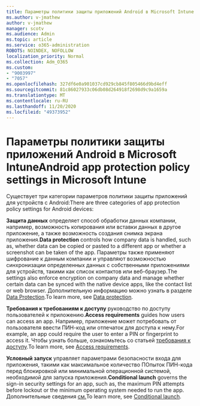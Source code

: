 ```yaml
---
title: Параметры политики защиты приложений Android в Microsoft Intune
ms.author: v-jmathew
author: v-jmathew
manager: scotv
ms.audience: Admin
ms.topic: article
ms.service: o365-administration
ROBOTS: NOINDEX, NOFOLLOW
localization_priority: Normal
ms.collection: Adm_O365
ms.custom:
- "9003997"
- "7057"
ms.openlocfilehash: 327df6e0a901037cd929cb845f805466d9bd4eff
ms.sourcegitcommit: 81c86027933c06db08d264918f2698d9c9a1659a
ms.translationtype: MT
ms.contentlocale: ru-RU
ms.lasthandoff: 11/20/2020
ms.locfileid: "49373952"
---
```

# <a name="android-app-protection-policy-settings-in-microsoft-intune"></a><span data-ttu-id="1d134-102">Параметры политики защиты приложений Android в Microsoft Intune</span><span class="sxs-lookup"><span data-stu-id="1d134-102">Android app protection policy settings in Microsoft Intune</span></span>

<span data-ttu-id="1d134-103">Существует три категории параметров политики защиты приложений для устройств с Android:</span><span class="sxs-lookup"><span data-stu-id="1d134-103">There are three categories of app protection policy settings for Android devices:</span></span>

<span data-ttu-id="1d134-104">**Защита данных** определяет способ обработки данных компании, например, возможность копирования или вставки данных в другое приложение, а также возможность создания снимка экрана приложения.</span><span class="sxs-lookup"><span data-stu-id="1d134-104">**Data protection** controls how company data is handled, such as, whether data can be copied or pasted to a different app or whether a screenshot can be taken of the app.</span></span> <span data-ttu-id="1d134-105">Параметры также применяют шифрование к данным компании и управляют возможностью синхронизации определенных данных с собственными приложениями для устройств, такими как список контактов или веб-браузер.</span><span class="sxs-lookup"><span data-stu-id="1d134-105">The settings also enforce encryption on company data and manage whether certain data can be synced with the native device apps, like the contact list or web browser.</span></span> <span data-ttu-id="1d134-106">Дополнительную информацию можно узнать в разделе [Data Protection](https://go.microsoft.com/fwlink/?linkid=2135259).</span><span class="sxs-lookup"><span data-stu-id="1d134-106">To learn more, see [Data protection](https://go.microsoft.com/fwlink/?linkid=2135259).</span></span>

<span data-ttu-id="1d134-107">**Требования к требованиям к доступу** руководство по доступу пользователей к приложению.</span><span class="sxs-lookup"><span data-stu-id="1d134-107">**Access requirements** guides how users can access an app.</span></span> <span data-ttu-id="1d134-108">Например, приложение может потребовать от пользователя ввести ПИН-код или отпечаток для доступа к нему.</span><span class="sxs-lookup"><span data-stu-id="1d134-108">For example, an app could require the user to enter a PIN or fingerprint to access it.</span></span> <span data-ttu-id="1d134-109">Чтобы узнать больше, ознакомьтесь со статьей [требования к доступу](https://go.microsoft.com/fwlink/?linkid=2135260).</span><span class="sxs-lookup"><span data-stu-id="1d134-109">To learn more, see [Access requirements](https://go.microsoft.com/fwlink/?linkid=2135260).</span></span>

<span data-ttu-id="1d134-110">**Условный запуск** управляет параметрами безопасности входа для приложения, такими как максимальное количество ПОпыток ПИН-кода перед блокировкой или минимальной операционной системой, необходимой для запуска приложения.</span><span class="sxs-lookup"><span data-stu-id="1d134-110">**Conditional launch** governs the sign-in security settings for an app, such as, the maximum PIN attempts before lockout or the minimum operating system needed to run the app.</span></span> <span data-ttu-id="1d134-111">Дополнительные сведения [см.](https://go.microsoft.com/fwlink/?linkid=2135507)</span><span class="sxs-lookup"><span data-stu-id="1d134-111">To learn more, see [Conditional launch](https://go.microsoft.com/fwlink/?linkid=2135507).</span></span>
